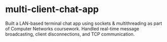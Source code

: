 # multi-client-chat-app
Built a LAN-based terminal chat app using sockets &amp; multithreading as part of Computer Networks coursework. Handled real-time message broadcasting, client disconnections, and TCP communication.
